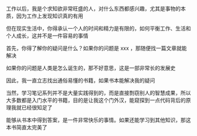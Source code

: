 

工作以后，我是个求知欲非常旺盛的人，对什么东西都感兴趣，尤其是事物的本质，因为工作上发现知识真的有用

但在现实生活中，你得承认一个人的时间和精力是有限的，如何平衡工作、生活和个人成长，这并不是一件容易的事情

首先，你得了解你的疑问是什么？如果你的问题是 xxx ，那随便找一篇文章就能解决

如果你的问题是人类是怎么诞生的，那不好意思，这是一部非常长的发展史

因此，我一直立志找出通俗易懂的书籍，如果书本能解决我的疑问

当然，学习笔记系列并不是大量实践得到的，而是直接剽窃别人的智慧成果，所以大多数都是入门水平的书籍，目的是让我这个门外汉，能窥探到一点代码背后的原理我就已经很知足了

能够从书本中得到答案，是一件非常快乐的事情。如果还能学习到其他知识，那这本书简直太完美了